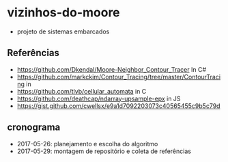 # vizinhos-do-moore

- projeto de sistemas embarcados

## Referências
- https://github.com/Dkendal/Moore-Neighbor_Contour_Tracer  In C#
- https://github.com/markckim/Contour_Tracing/tree/master/ContourTracing in 
- https://github.com/tlvb/cellular_automata in C
- https://github.com/deathcap/ndarray-upsample-epx in JS
- https://gist.github.com/cwellsx/e9a1d7092203073c40565455c9b5c79d

## cronograma
- 2017-05-26: planejamento e escolha do algoritmo
- 2017-05-29: montagem de repositório e coleta de referências
